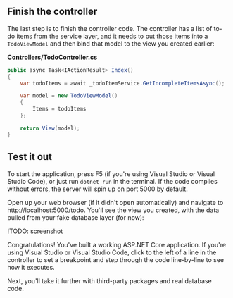 ## Finish the controller
The last step is to finish the controller code. The controller has a list of to-do items from the service layer, and it needs to put those items into a `TodoViewModel` and then bind that model to the view you created earlier:

**Controllers/TodoController.cs**

```csharp
public async Task<IActionResult> Index()
{
    var todoItems = await _todoItemService.GetIncompleteItemsAsync();

    var model = new TodoViewModel()
    {
        Items = todoItems
    };

    return View(model);
}
```
## Test it out
To start the application, press F5 (if you're using Visual Studio or Visual Studio Code), or just run `dotnet run` in the terminal. If the code compiles without errors, the server will spin up on port 5000 by default.

Open up your web browser (if it didn't open automatically) and navigate to http://localhost:5000/todo. You'll see the view you created, with the data pulled from your fake database layer (for now):

!TODO: screenshot

Congratulations! You've built a working ASP.NET Core application. If you're using Visual Studio or Visual Studio Code, click to the left of a line in the controller to set a breakpoint and step through the code line-by-line to see how it executes.

Next, you'll take it further with third-party packages and real database code.
